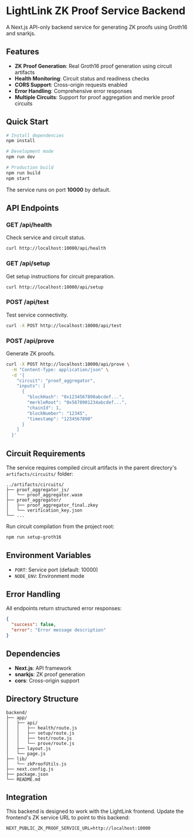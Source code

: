 # LightLink ZK Proof Service Backend

A Next.js API-only backend service for generating ZK proofs using Groth16 and snarkjs.

## Features

- **ZK Proof Generation**: Real Groth16 proof generation using circuit artifacts
- **Health Monitoring**: Circuit status and readiness checks
- **CORS Support**: Cross-origin requests enabled
- **Error Handling**: Comprehensive error responses
- **Multiple Circuits**: Support for proof aggregation and merkle proof circuits

## Quick Start

```bash
# Install dependencies
npm install

# Development mode
npm run dev

# Production build
npm run build
npm start
```

The service runs on port **10000** by default.

## API Endpoints

### GET /api/health
Check service and circuit status.

```bash
curl http://localhost:10000/api/health
```

### GET /api/setup
Get setup instructions for circuit preparation.

```bash
curl http://localhost:10000/api/setup
```

### POST /api/test
Test service connectivity.

```bash
curl -X POST http://localhost:10000/api/test
```

### POST /api/prove
Generate ZK proofs.

```bash
curl -X POST http://localhost:10000/api/prove \
  -H "Content-Type: application/json" \
  -d '{
    "circuit": "proof_aggregator",
    "inputs": [
      {
        "blockHash": "0x1234567890abcdef...",
        "merkleRoot": "0x5678901234abcdef...",
        "chainId": 1,
        "blockNumber": "12345",
        "timestamp": "1234567890"
      }
    ]
  }'
```

## Circuit Requirements

The service requires compiled circuit artifacts in the parent directory's `artifacts/circuits/` folder:

```
../artifacts/circuits/
├── proof_aggregator_js/
│   └── proof_aggregator.wasm
├── proof_aggregator/
│   ├── proof_aggregator_final.zkey
│   └── verification_key.json
└── ...
```

Run circuit compilation from the project root:
```bash
npm run setup-groth16
```

## Environment Variables

- `PORT`: Service port (default: 10000)
- `NODE_ENV`: Environment mode

## Error Handling

All endpoints return structured error responses:

```json
{
  "success": false,
  "error": "Error message description"
}
```

## Dependencies

- **Next.js**: API framework
- **snarkjs**: ZK proof generation
- **cors**: Cross-origin support

## Directory Structure

```
backend/
├── app/
│   ├── api/
│   │   ├── health/route.js
│   │   ├── setup/route.js
│   │   ├── test/route.js
│   │   └── prove/route.js
│   ├── layout.js
│   └── page.js
├── lib/
│   └── zkProofUtils.js
├── next.config.js
├── package.json
└── README.md
```

## Integration

This backend is designed to work with the LightLink frontend. Update the frontend's ZK service URL to point to this backend:

```env
NEXT_PUBLIC_ZK_PROOF_SERVICE_URL=http://localhost:10000
``` 